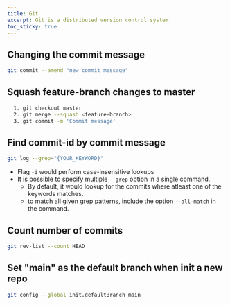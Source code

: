 ```yaml
---
title: Git
excerpt: Git is a distributed version control system. 
toc_sticky: true
---
```


## Changing the commit message
```bash
git commit --amend "new commit message"
```

## Squash feature-branch changes to master
```bash
  1. git checkout master
  2. git merge --squash <feature-branch>
  3. git commit -m 'Commit message'
```

## Find commit-id by commit message
```bash
git log --grep="{YOUR_KEYWORD}" 
```

- Flag `-i` would perform case-insensitive lookups
- It is possible to specify multiple `--grep` option in a single command.
  - By default, it would lookup for the commits where atleast one of the keywords matches. 
  - to match all given grep patterns, include the option `--all-match` in the command. 

## Count number of commits
```bash
git rev-list --count HEAD
```

## Set "main" as the default branch when init a new repo
```bash
git config --global init.defaultBranch main
```
